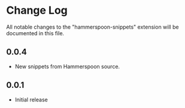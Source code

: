 # Change Log

All notable changes to the "hammerspoon-snippets" extension will be documented in this file.

## 0.0.4

- New snippets from Hammerspoon source.

## 0.0.1

- Initial release
